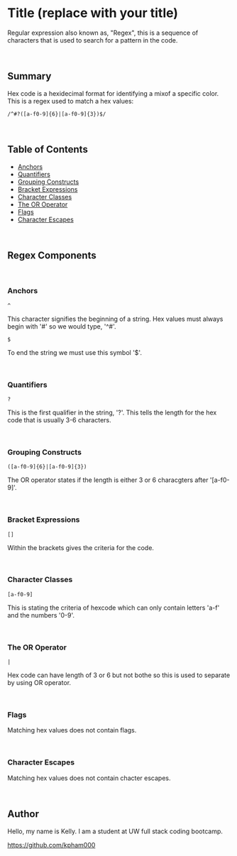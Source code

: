 # Title (replace with your title)

Regular expression also known as, "Regex", this is a sequence of characters that is used to search for a pattern in the code. 

<br>

## Summary

Hex code is a hexidecimal format for identifying a mixof a specific color. 
This is a regex used to match a hex values:

```
/^#?([a-f0-9]{6}|[a-f0-9]{3})$/
```

<br>

## Table of Contents

- [Anchors](#anchors)
- [Quantifiers](#quantifiers)
- [Grouping Constructs](#grouping-constructs)
- [Bracket Expressions](#bracket-expressions)
- [Character Classes](#character-classes)
- [The OR Operator](#the-or-operator)
- [Flags](#flags)
- [Character Escapes](#character-escapes)

<br>

## Regex Components

<br>

### Anchors

```
^
```

This character signifies the beginning of a string. Hex values must always begin with '#' so we would type, '^#'.

```
$
```
To end the string we must use this symbol '$'.

<br>

### Quantifiers

```
?
```
This is the first qualifier in the string, '?'. This tells the length for the hex code that is usually 3-6 characters.

<br>

### Grouping Constructs

```
([a-f0-9]{6}|[a-f0-9]{3})
```
The OR operator states if the length is either 3 or 6 characgters after '[a-f0-9]'.

<br>

### Bracket Expressions

```
[]
```
Within the brackets gives the criteria for the code. 

<br>

### Character Classes

```
[a-f0-9]
```
This is stating the criteria of hexcode which can only contain letters 'a-f' and the numbers '0-9'.

<br>

### The OR Operator

```
|
```
Hex code can have length of 3 or 6 but not bothe so this is used to separate by using OR operator.

<br>

### Flags

Matching hex values does not contain flags.

<br>

### Character Escapes

Matching hex values does not contain chacter escapes.

<br>

## Author

Hello, my name is Kelly. I am a student at UW full stack coding bootcamp.

https://github.com/kpham000 

<br>

